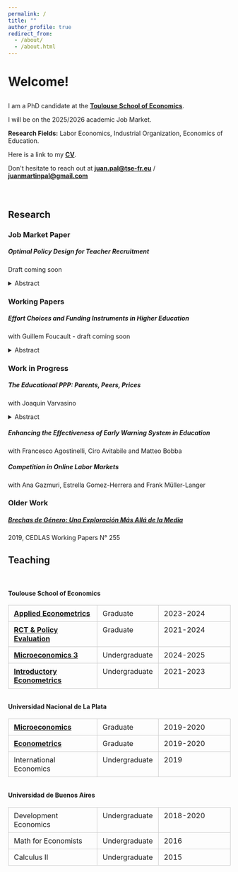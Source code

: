 ```yaml
---
permalink: /
title: ""
author_profile: true
redirect_from: 
  - /about/
  - /about.html
---
```



# Welcome!

<p style="margin-bottom:0.75cm;">
</p>

I am a PhD candidate at the <a href="https://www.tse-fr.eu/" target="_blank" rel="noopener noreferrer"><b>Toulouse School of Economics</b></a>. 

I will be on the 2025/2026 academic Job Market.

<span class="highlighted">**Research Fields:**</span> Labor Economics, Industrial Organization, Economics of Education.

Here is a link to my <a href="/files/pal-cv.pdf" target="_blank" rel="noopener noreferrer"><b>CV</b></a>.

Don't hesitate to reach out at [**juan.pal@tse-fr.eu**](mailto:juan.pal@tse-fr.eu) / [**juanmartinpal@gmail.com**](mailto:juanmartinpal@gmail.com) 



<div style="margin-top: 1.5em; margin-bottom: 1.5em;">
  <!-- CV -->
  <!-- <a href="/files/pal-cv.pdf" target="_blank" rel="noopener noreferrer" title="CV" style="display:inline-block; margin-right:10px; text-decoration:none;">
    <span class="icon-btn">
      <i class="fas fa-file-alt"></i>
    </span>
  </a> -->
  <!-- Email -->
  <!-- <a href="mailto:juan.pal@tse-fr.eu" target="_blank" rel="noopener noreferrer" title="Email" style="display:inline-block; margin-right:10px; text-decoration:none;">
    <span class="icon-btn">
      <i class="fas fa-envelope"></i>
    </span>
  </a> -->
  <!-- Google Scholar -->
  <a href="https://scholar.google.com/citations?user=hJfPLwIAAAAJ" target="_blank" rel="noopener noreferrer" title="Google Scholar" style="display:inline-block; margin-right:10px; text-decoration:none;">
    <span class="icon-btn" style="font-size:22px;">
      <i class="fas fa-graduation-cap"></i>
    </span>
  </a>
  <!-- SSRN -->
  <a href="https://papers.ssrn.com/sol3/cf_dev/AbsByAuth.cfm?per_id=7817462" target="_blank" rel="noopener noreferrer" title="SSRN" style="display:inline-block; margin-right:10px; text-decoration:none;">
    <span class="icon-btn">
      <i class="ai ai-ssrn"></i>
    </span>
  </a>
  <!-- LinkedIn -->
  <a href="https://www.linkedin.com/in/jmpal" target="_blank" rel="noopener noreferrer" title="LinkedIn" style="display:inline-block; margin-right:10px; text-decoration:none;">
    <span class="icon-btn">
      <i class="fab fa-linkedin-in"></i>
    </span>
  </a>
  <!-- Twitter -->
  <a href="https://twitter.com/juanmpal" target="_blank" rel="noopener noreferrer" title="Twitter" style="display:inline-block; margin-right:10px; text-decoration:none;">
    <span class="icon-btn">
      <i class="fab fa-twitter"></i>
    </span>
  </a>
</div>





## Research


### Job Market Paper

##### Optimal Policy Design for Teacher Recruitment
<p class="coauthors">Draft coming soon</p>

<details>

<summary>Abstract</summary>

<p> This paper studies the design of higher education policies targeted at improving teacher recruitment. I leverage the introduction of a policy in Chile that aimed to raise teacher quality by crowding-in higher performing students into Education programs, while crowding-out the lower-performing ones. Exploiting the sharp assignment rule I estimate that, at the threshold, enrollment of high performing students at teacher colleges increased by 42%, with low-income students coming disproportionately from non-enrollment. The policy generated a positive composition effect of 0.25SD in test scores, which lead to an increase in 0.11SD in Teacher Value Added and 0.12SD in Teaching Skills. I develop a general equilibrium model of the higher education market. In doing so, I present a novel method for solving discrete-continuous games in large markets. Counterfactual simulations show that alternative policies can improve the distribution of students that enroll in Education programs. The distribution of college quality limits the impact on Teacher Value Added, while Targeting the policy to low-income students can yield further gains at no additional cost. </p>

</details>


### Working Papers


##### Effort Choices and Funding Instruments in Higher Education
<p class="coauthors">with Guillem Foucault - draft coming soon</p>

<details>

<summary>Abstract</summary>

<p>This paper examines the effects of Free College policies on student enrollment and academic performance, with a focus on the 2016 Chilean reform that granted tuition-free higher education to students from the lowest five income deciles. Using a difference-in-differences approach, we find that Free College increased enrollment and persistence in higher education but had modest effects on graduation and dropout rates. To disentangle the role of student effort from selection effects, we develop a structural model in which students choose effort levels in response to financial incentives. Our results highlight that while Free College expands access, it may also weaken performance incentives due to the removal of academic progress requirements. Counterfactual simulations suggest that alternative funding mechanisms could improve both access and academic outcomes by balancing affordability and incentives for effort. </p>

</details>



### Work in Progress


##### The Educational PPP: Parents, Peers, Prices
<p class="coauthors">with Joaquin Varvasino</p>

<details>

<summary>Abstract</summary>

<p> This paper studies the roles of financial constraints and information frictions in enrollment and progression in higher education. Our results show that subsidies increase university access, peers enhance enrollment and match quality, and parental exposure to university causally affects children’s university enrollment. We build a dynamic structural model that quantifies these mechanisms and evaluates equity-oriented education policies.</p>

</details>

##### Enhancing the Effectiveness of Early Warning System in Education
<p class="coauthors">with Francesco Agostinelli, Ciro Avitabile and Matteo Bobba</p>

##### Competition in Online Labor Markets
<p class="coauthors">with Ana Gazmuri, Estrella Gomez-Herrera and Frank Müller-Langer</p>



### Older Work


##### <a href="https://www.cedlas.econo.unlp.edu.ar/wp/wp-content/uploads/doc_cedlas255.pdf" target="_blank" rel="noopener noreferrer" style="color:var(--global-text-color)">Brechas de Género: Una Exploración Más Allá de la Media</a>
<p class="coauthors">2019, CEDLAS Working Papers N° 255</p>







## Teaching

<br>



<!-- Toulouse School of Economics -->
<h4>Toulouse School of Economics</h4>
<table class="responsive-table" style="border-collapse:collapse;table-layout:fixed;margin-bottom:32px;">
  <colgroup>
    <col style="width:40%;">
    <col style="width:27.5%;">
    <col style="width:32.5%;">
  </colgroup>
  <tbody>
    <tr>
      <td style="border:1px solid #ccc;padding:8px 12px;text-align:left;vertical-align:top;"><a href="/files/pal-syllabus-tse-applied-econometrics.pdf" target="_blank" rel="noopener noreferrer"><b>Applied Econometrics</b></a></td>
      <td style="border:1px solid #ccc;padding:8px 12px;text-align:left;vertical-align:top;">Graduate</td>
      <td style="border:1px solid #ccc;padding:8px 12px;text-align:left;vertical-align:top;">2023-2024</td>
    </tr>
    <tr>
      <td style="border:1px solid #ccc;padding:8px 12px;text-align:left;vertical-align:top;"><a href="/files/pal-syllabus-tse-rct.pdf" target="_blank" rel="noopener noreferrer"><b>RCT &amp; Policy Evaluation</b></a></td>
      <td style="border:1px solid #ccc;padding:8px 12px;text-align:left;vertical-align:top;">Graduate</td>
      <td style="border:1px solid #ccc;padding:8px 12px;text-align:left;vertical-align:top;">2021-2024</td>
    </tr>
    <tr>
      <td style="border:1px solid #ccc;padding:8px 12px;text-align:left;vertical-align:top;"><a href="/files/pal-syllabus-tse-micro3.pdf" target="_blank" rel="noopener noreferrer"><b>Microeconomics 3</b></a></td>
      <td style="border:1px solid #ccc;padding:8px 12px;text-align:left;vertical-align:top;">Undergraduate</td>
      <td style="border:1px solid #ccc;padding:8px 12px;text-align:left;vertical-align:top;">2024-2025</td>
    </tr>
    <tr>
      <td style="border:1px solid #ccc;padding:8px 12px;text-align:left;vertical-align:top;"><a href="/files/pal-syllabus-tse-econometrics.pdf" target="_blank" rel="noopener noreferrer"><b>Introductory Econometrics</b></a></td>
      <td style="border:1px solid #ccc;padding:8px 12px;text-align:left;vertical-align:top;">Undergraduate</td>
      <td style="border:1px solid #ccc;padding:8px 12px;text-align:left;vertical-align:top;">2021-2023</td>
    </tr>
  </tbody>
</table>

<!-- Universidad Nacional de La Plata -->
<h4>Universidad Nacional de La Plata</h4>
<table class="responsive-table" style="border-collapse:collapse;table-layout:fixed;margin-bottom:32px;">
  <colgroup>
    <col style="width:40%;">
    <col style="width:27.5%;">
    <col style="width:32.5%;">
  </colgroup>
  <tbody>
    <tr>
      <td style="border:1px solid #ccc;padding:8px 12px;text-align:left;vertical-align:top;"><a href="/files/pal-syllabus-unlp-micro.pdf" target="_blank" rel="noopener noreferrer"><b>Microeconomics</b></a></td>
      <td style="border:1px solid #ccc;padding:8px 12px;text-align:left;vertical-align:top;">Graduate</td>
      <td style="border:1px solid #ccc;padding:8px 12px;text-align:left;vertical-align:top;">2019-2020</td>
    </tr>
    <tr>
      <td style="border:1px solid #ccc;padding:8px 12px;text-align:left;vertical-align:top;"><a href="/files/pal-syllabus-unlp-econometrics.pdf" target="_blank" rel="noopener noreferrer"><b>Econometrics</b></a></td>
      <td style="border:1px solid #ccc;padding:8px 12px;text-align:left;vertical-align:top;">Graduate</td>
      <td style="border:1px solid #ccc;padding:8px 12px;text-align:left;vertical-align:top;">2019-2020</td>
    </tr>
    <tr>
      <td style="border:1px solid #ccc;padding:8px 12px;text-align:left;vertical-align:top;">International Economics</td>
      <td style="border:1px solid #ccc;padding:8px 12px;text-align:left;vertical-align:top;">Undergraduate</td>
      <td style="border:1px solid #ccc;padding:8px 12px;text-align:left;vertical-align:top;">2019</td>
    </tr>
  </tbody>
</table>

<!-- Universidad de Buenos Aires -->
<h4>Universidad de Buenos Aires</h4>
<table class="responsive-table" style="border-collapse:collapse;table-layout:fixed;margin-bottom:32px;">
  <colgroup>
    <col style="width:40%;">
    <col style="width:27.5%;">
    <col style="width:32.5%;">
  </colgroup>
  <tbody>
    <tr>
      <td style="border:1px solid #ccc;padding:8px 12px;text-align:left;vertical-align:top;">Development Economics</td>
      <td style="border:1px solid #ccc;padding:8px 12px;text-align:left;vertical-align:top;">Undergraduate</td>
      <td style="border:1px solid #ccc;padding:8px 12px;text-align:left;vertical-align:top;">2018-2020</td>
    </tr>
    <tr>
      <td style="border:1px solid #ccc;padding:8px 12px;text-align:left;vertical-align:top;">Math for Economists</td>
      <td style="border:1px solid #ccc;padding:8px 12px;text-align:left;vertical-align:top;">Undergraduate</td>
      <td style="border:1px solid #ccc;padding:8px 12px;text-align:left;vertical-align:top;">2016</td>
    </tr>
    <tr>
      <td style="border:1px solid #ccc;padding:8px 12px;text-align:left;vertical-align:top;">Calculus II</td>
      <td style="border:1px solid #ccc;padding:8px 12px;text-align:left;vertical-align:top;">Undergraduate</td>
      <td style="border:1px solid #ccc;padding:8px 12px;text-align:left;vertical-align:top;">2015</td>
    </tr>
  </tbody>
</table>

